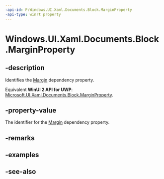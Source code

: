 ```yaml
---
-api-id: P:Windows.UI.Xaml.Documents.Block.MarginProperty
-api-type: winrt property
---
```


<!-- Property syntax
public Windows.UI.Xaml.DependencyProperty MarginProperty { get; }
-->

# Windows.UI.Xaml.Documents.Block.MarginProperty

## -description
Identifies the [Margin](block_margin.md) dependency property.

Equivalent **WinUI 2 API for UWP**: [Microsoft.UI.Xaml.Documents.Block.MarginProperty](/windows/winui/api/microsoft.ui.xaml.documents.block.marginproperty).

## -property-value
The identifier for the [Margin](block_margin.md) dependency property.

## -remarks

## -examples

## -see-also
